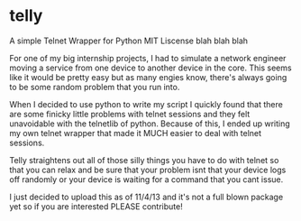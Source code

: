 telly
=====

A simple Telnet Wrapper for Python
MIT Liscense 
blah blah blah

For one of my big internship projects, I had to simulate a network engineer moving a service from one device to another device in the core. This seems like it would be pretty easy but as many engies know, there's always going to be some random problem that you run into.

When I decided to use python to write my script I quickly found that there are some finicky little problems with telnet sessions and they felt unavoidable with the telnetlib of python. Because of this, I ended up writing my own telnet wrapper that made it MUCH easier to deal with telnet sessions.

Telly straightens out all of those silly things you have to do with telnet so that you can relax and be sure that your problem isnt that your device logs off randomly or your device is waiting for a command that you cant issue.

I just decided to upload this as of 11/4/13 and it's not a full blown package yet so if you are interested PLEASE contribute!
